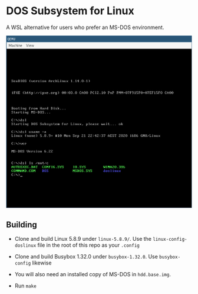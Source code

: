 # DOS Subsystem for Linux

A WSL alternative for users who prefer an MS-DOS environment.

![](screenshot.png)

## Building

* Clone and build Linux 5.8.9 under `linux-5.8.9/`. Use the `linux-config-doslinux` file in the root of this repo as your `.config`

* Clone and build Busybox 1.32.0 under `busybox-1.32.0`. Use `busybox-config` likewise

* You will also need an installed copy of MS-DOS in `hdd.base.img`.

* Run `make`

